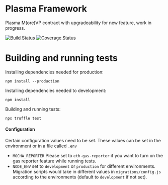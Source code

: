 # Plasma Framework

Plasma M(ore)VP contract with upgradeability for new feature, work in progress.

[![Build Status](https://circleci.com/gh/omisego/plasma-contracts.svg?style=svg)](https://circleci.com/gh/omisego/plasma-contracts)
[![Coverage Status](https://coveralls.io/repos/github/omisego/plasma-contracts/badge.svg?branch=master)](https://coveralls.io/github/omisego/plasma-contracts?branch=master)


# Building and running tests

Installing dependencies needed for production:
```
npm install --production
```

Installing dependencies needed to development:
```
npm install
```

Building and running tests:
```
npx truffle test
```

#### Configuration
Certain configuration values need to be set. These values can be set in the environment or in a file called `.env`

- `MOCHA_REPORTER` Please set to `eth-gas-reporter` if you want to turn on the gas reporter feature while running tests.
- `NODE_ENV` set to `development` or `production` for different environments. Migration scripts would take in different values in `migrations/config.js` according to the environments (default to `development` if not set).

